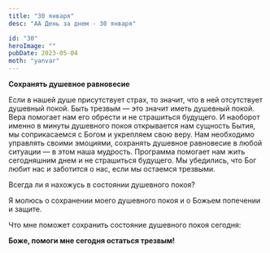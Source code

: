 ```yaml
---
title: "30 января"
desc: "АА День за днем - 30 января"

id: "30"
heroImage: ""
pubDate: 2023-05-04
moth: "yanvar"
---
```


**Сохранять душевное равновесие**

Если в нашей душе присутствует страх, то значит, что в ней отсутствует
душевный покой. Быть трезвым — это значит иметь душевный покой. Вера помогает
нам его обрести и не страшиться будущего. И наоборот именно в минуты душевного
покоя открывается нам сущность Бытия, мы соприкасаемся с Богом и укрепляем
свою веру. Нам необходимо управлять своими эмоциями, сохранять душевное
равновесие в любой ситуации — в этом наша мудрость. Программа помогает нам
жить сегодняшним днем и не страшиться будущего. Мы убедились, что Бог любит
нас и заботится о нас, если мы остаемся трезвыми.

Всегда ли я нахожусь в состоянии душевного покоя?

Я молюсь о сохранении моего душевного покоя и о Божьем попечении и защите.

Что мне поможет сохранить состояние душевного покоя сегодня:

**Боже, помоги мне сегодня остаться трезвым!**
